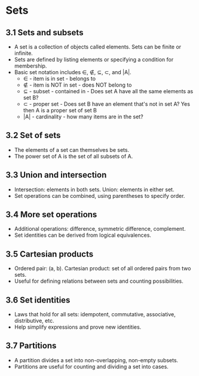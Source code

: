 # Sets

## 3.1 Sets and subsets
- A set is a collection of objects called elements. Sets can be finite or infinite. 
- Sets are defined by listing elements or specifying a condition for membership.
- Basic set notation includes ∈, ∉, ⊆, ⊂, and |A|. 
    - ∈ - item is in set - belongs to
    - ∉ - item is NOT in set - does NOT belong to
    - ⊆ - subset - contained in - Does set A have all the same elements as set B?
    - ⊂ - proper set - Does set B have an element that's not in set A? Yes then A is a proper set of set B
    - |A| - cardinality - how many items are in the set?

## 3.2 Set of sets 
- The elements of a set can themselves be sets.
- The power set of A is the set of all subsets of A. 

## 3.3 Union and intersection
- Intersection: elements in both sets. Union: elements in either set.
- Set operations can be combined, using parentheses to specify order.

## 3.4 More set operations  
- Additional operations: difference, symmetric difference, complement.
- Set identities can be derived from logical equivalences.

## 3.5 Cartesian products
- Ordered pair: (a, b). Cartesian product: set of all ordered pairs from two sets.
- Useful for defining relations between sets and counting possibilities.

## 3.6 Set identities
- Laws that hold for all sets: idempotent, commutative, associative, distributive, etc.
- Help simplify expressions and prove new identities.

## 3.7 Partitions
- A partition divides a set into non-overlapping, non-empty subsets.
- Partitions are useful for counting and dividing a set into cases.